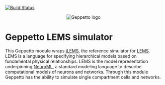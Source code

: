 [![Build Status](https://travis-ci.org/openworm/org.geppetto.simulator.jlems.png?branch=master)](https://travis-ci.org/openworm/org.geppetto.simulator.jlems)

<p align="center">
  <img src="https://raw.github.com/openworm/org.geppetto.frontend/master/src/main/webapp/images/geppetto-logo@2x.png" alt="Geppetto logo"/>
</p>

# Geppetto LEMS simulator

This Geppetto module wraps [jLEMS](https://github.com/LEMS/jLEMS), the reference simulator for [LEMS](http://lems.github.io/LEMS/). LEMS is a language for specifying hierarchical models based on fundamental physical relationships. LEMS is the model representation underpinning [NeuroML](http://neuroml.org/), a standard modeling language to describe computational models of neurons and networks.
Through this module Geppetto has the ability to simulate single compartment cells and networks. 

